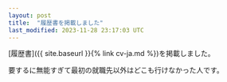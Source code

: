 ```yaml
---
layout: post
title:  "履歴書を掲載しました"
last_modified: 2023-11-28 23:17:03 UTC
---
```


[履歴書]({{ site.baseurl }}{% link cv-ja.md %})を掲載しました。

要するに無能すぎて最初の就職先以外はどこも行けなかった人です。